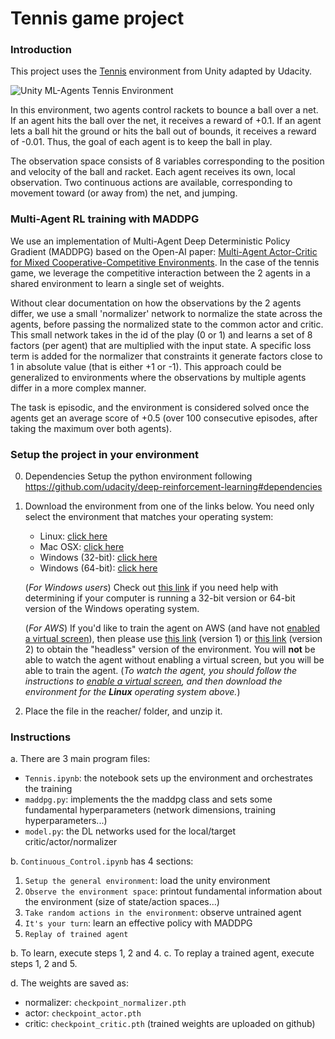 [//]: # (Image References)

[image1]: https://video.udacity-data.com/topher/2018/May/5af7955a_tennis/tennis.png "Trained Agent"

# Tennis game project

### Introduction

This project uses the [Tennis](https://github.com/Unity-Technologies/ml-agents/blob/master/docs/Learning-Environment-Examples.md#tennis) environment from Unity adapted by Udacity.

![Unity ML-Agents Tennis Environment][image1]

In this environment, two agents control rackets to bounce a ball over a net. If an agent hits the ball over the net, it receives a reward of +0.1.  If an agent lets a ball hit the ground or hits the ball out of bounds, it receives a reward of -0.01.  Thus, the goal of each agent is to keep the ball in play.

The observation space consists of 8 variables corresponding to the position and velocity of the ball and racket. Each agent receives its own, local observation.  Two continuous actions are available, corresponding to movement toward (or away from) the net, and jumping. 

### Multi-Agent RL training with MADDPG

We use an implementation of Multi-Agent Deep Deterministic Policy Gradient (MADDPG) based on the Open-AI paper: [Multi-Agent Actor-Critic for Mixed Cooperative-Competitive Environments](https://arxiv.org/pdf/1706.02275.pdf). In the case of the tennis game,
we leverage the competitive interaction between the 2 agents in a shared environment to learn a single set of weights.

Without clear documentation on how the observations by the 2 agents differ, we use a small 'normalizer' network to normalize the state across the agents, before passing the normalized state to the common actor and critic. This small network takes in the id of the play (0 or 1) and learns a set of 8 factors (per agent) that are multiplied with the input state. A specific loss term is added for the normalizer that constraints it generate factors close to 1 in absolute value (that is either +1 or -1). This approach could be generalized to environments where the observations by multiple agents differ in a more complex manner.

The task is episodic, and the environment is considered solved once the agents get an average score of +0.5 (over 100 consecutive episodes, after taking the maximum over both agents).

###  Setup the project in your environment

0. Dependencies
   Setup the python environment following https://github.com/udacity/deep-reinforcement-learning#dependencies

1. Download the environment from one of the links below.  You need only select the environment that matches your operating system:
    - Linux: [click here](https://s3-us-west-1.amazonaws.com/udacity-drlnd/P3/Tennis/Tennis_Linux.zip)
    - Mac OSX: [click here](https://s3-us-west-1.amazonaws.com/udacity-drlnd/P3/Tennis/Tennis.app.zip)
    - Windows (32-bit): [click here](https://s3-us-west-1.amazonaws.com/udacity-drlnd/P3/Tennis/Tennis_Windows_x86.zip)
    - Windows (64-bit): [click here](https://s3-us-west-1.amazonaws.com/udacity-drlnd/P3/Tennis/Tennis_Windows_x86_64.zip)
    
    (_For Windows users_) Check out [this link](https://support.microsoft.com/en-us/help/827218/how-to-determine-whether-a-computer-is-running-a-32-bit-version-or-64) if you need help with determining if your computer is running a 32-bit version or 64-bit version of the Windows operating system.

    (_For AWS_) If you'd like to train the agent on AWS (and have not [enabled a virtual screen](https://github.com/Unity-Technologies/ml-agents/blob/master/docs/Training-on-Amazon-Web-Service.md)), then please use [this link](https://s3-us-west-1.amazonaws.com/udacity-drlnd/P2/Reacher/one_agent/Reacher_Linux_NoVis.zip) (version 1) or [this link](https://s3-us-west-1.amazonaws.com/udacity-drlnd/P2/Reacher/Reacher_Linux_NoVis.zip) (version 2) to obtain the "headless" version of the environment.  You will **not** be able to watch the agent without enabling a virtual screen, but you will be able to train the agent.  (_To watch the agent, you should follow the instructions to [enable a virtual screen](https://github.com/Unity-Technologies/ml-agents/blob/master/docs/Training-on-Amazon-Web-Service.md), and then download the environment for the **Linux** operating system above._)

3. Place the file in the reacher/ folder, and unzip it. 

### Instructions

a. There are 3 main program files:
- `Tennis.ipynb`: the notebook sets up the environment and orchestrates the training
- `maddpg.py`: implements the the maddpg class and sets some fundamental hyperparameters (network dimensions, training hyperparameters...)
- `model.py`: the DL networks used for the local/target critic/actor/normalizer

b. `Continuous_Control.ipynb` has 4 sections:
  1. `Setup the general environment`: load the unity environment
  2. `Observe the environment space`: printout fundamental information about the environment (size of state/action spaces...)
  3. `Take random actions in the environment`: observe untrained agent
  4. `It's your turn`: learn an effective policy with MADDPG
  5. `Replay of trained agent`

b. To learn, execute steps 1, 2 and 4.
c. To replay a trained agent, execute steps 1, 2 and 5.

d. The weights are saved as:
- normalizer: `checkpoint_normalizer.pth`
- actor: `checkpoint_actor.pth`
- critic: `checkpoint_critic.pth`
(trained weights are uploaded on github)

